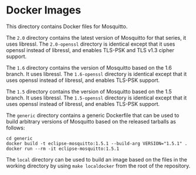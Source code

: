 # Docker Images 

This directory contains Docker files for Mosquitto.

The `2.0` directory contains the latest version of Mosquitto for that
series, it uses libressl. The `2.0-openssl` directory is identical except that
it uses openssl instead of libressl, and enables TLS-PSK and TLS v1.3 cipher
support.

The `1.6` directory contains the version of Mosquitto based on the 1.6 branch.
It uses libressl. The `1.6-openssl` directory is identical except that it uses
openssl instead of libressl, and enables TLS-PSK support.

The `1.5` directory contains the version of Mosquitto based on the 1.5 branch.
It uses libressl. The `1.5-openssl` directory is identical except that it uses
openssl instead of libressl, and enables TLS-PSK support.

The `generic` directory contains a generic Dockerfile that can be used to build
arbitrary versions of Mosquitto based on the released tarballs as follows:

```
cd generic
docker build -t eclipse-mosquitto:1.5.1 --build-arg VERSION="1.5.1" .
docker run --rm -it eclipse-mosquitto:1.5.1
```

The `local` directory can be used to build an image based on the files in the
working directory by using `make localdocker` from the root of the repository.
